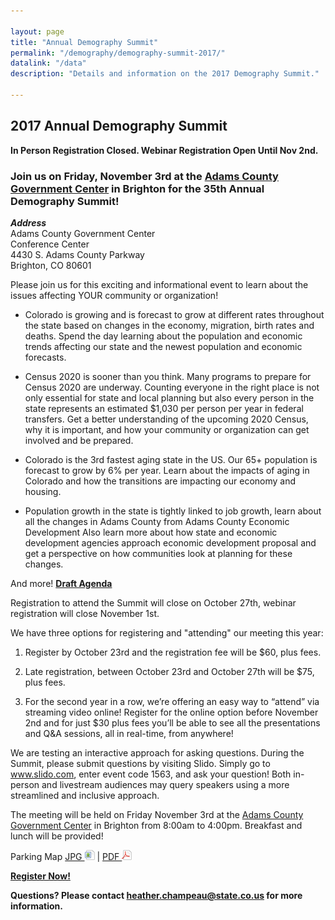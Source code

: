 ```yaml
---

layout: page
title: "Annual Demography Summit"
permalink: "/demography/demography-summit-2017/"
datalink: "/data"
description: "Details and information on the 2017 Demography Summit."

---
```


## 2017 Annual Demography Summit

**In Person Registration Closed.  Webinar Registration Open Until Nov 2nd.**

### Join us on Friday, November 3rd at the [Adams County Government Center](https://www.google.com/maps/place/Adams+County+Government+Center/@39.9237893,-104.8129123,15z/data=!4m5!3m4!1s0x0:0x5d248cfc3b4bfa7b!8m2!3d39.9237893!4d-104.8129123) in Brighton for the 35th Annual Demography Summit!

***Address***<br>
Adams County Government Center<br>
Conference Center<br>
4430 S. Adams County Parkway<br>
Brighton, CO 80601

Please join us for this exciting and informational event to learn about the issues affecting YOUR community or organization!

* Colorado is growing and is forecast to grow at different rates throughout the state based on changes in the economy, migration, birth rates and deaths.  Spend the day learning about the population and economic trends affecting our state and the newest population and economic forecasts.

* Census 2020 is sooner than you think.  Many programs to prepare for Census 2020 are underway.  Counting everyone in the right place is not only essential for state and local planning but also every person in the state represents an estimated $1,030 per person per year in federal transfers.  Get a better understanding of the upcoming 2020 Census, why it is important, and how your community or organization can get involved and be prepared.

* Colorado is the 3rd fastest aging state in the US.  Our 65+ population is forecast to grow by 6% per year.  Learn about the impacts of aging in Colorado and how the transitions are impacting our economy and housing.

* Population growth in the state is tightly linked to job growth, learn about all the changes in Adams County from Adams County Economic Development Also learn more about how state and economic development agencies approach economic development proposal and get a perspective on how communities look at planning for these changes.

And more!
[**Draft Agenda**](https://drive.google.com/open?id=0B2FMBVetYCVCRndMSUNudXhxWGc)

Registration to attend the Summit will close on October 27th, webinar registration will close November 1st.

We have three options for registering and "attending" our meeting this year:  

1.  Register by October 23rd and the registration fee will be $60, plus fees.

2.  Late registration, between October 23rd and October 27th will be $75, plus fees.

3.  For the second year in a row, we’re offering an easy way to “attend” via streaming video online! Register for the online option before November 2nd and for just $30 plus fees you’ll be able to see all the presentations and Q&A sessions, all in real-time, from anywhere!

We are testing an interactive approach for asking questions. During the Summit, please submit questions by visiting Slido. Simply go to www.slido.com, enter event code 1563, and ask your question! Both in-person and livestream audiences may query speakers using a more streamlined and inclusive approach.

The meeting will be held on Friday November 3rd at the [Adams County Government Center](https://www.google.com/maps/place/Adams+County+Government+Center/@39.9237893,-104.8129123,15z/data=!4m5!3m4!1s0x0:0x5d248cfc3b4bfa7b!8m2!3d39.9237893!4d-104.8129123) in Brighton from 8:00am to 4:00pm. Breakfast and lunch will be provided! 

Parking Map [JPG ![image](/images/page_white_picture.png 'download image file')](https://drive.google.com/file/d/0B2FMBVetYCVCMGMtWmtCOVR2UEU/view?usp=sharing) \| [PDF  ![pdf](/images/page_white_acrobat.png 'download pdf file')](https://drive.google.com/open?id=0B2FMBVetYCVCb3dkUC1zWmg4dU0)


[**Register Now!**](https://www.eventbrite.com/e/2017-annual-demography-summit-tickets-38461837391)

**Questions? Please contact [heather.champeau@state.co.us](mailto:heather.champeau@state.co.us) for more information.**
